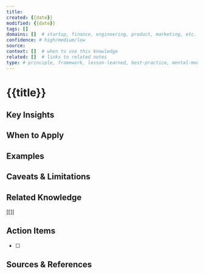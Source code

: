 ```yaml
---
title: 
created: {{date}}
modified: {{date}}
tags: []
domains: []  # startup, finance, engineering, product, marketing, etc.
confidence: # high/medium/low
source: 
context: []  # when to use this knowledge
related: []  # links to related notes
type: # principle, framework, lesson-learned, best-practice, mental-model
---
```


# {{title}}

## Key Insights
<!-- Core knowledge or principle to remember -->

## When to Apply
<!-- Specific situations or contexts where this knowledge is valuable -->

## Examples
<!-- Real-world applications or case studies -->

## Caveats & Limitations
<!-- When NOT to apply this, or important exceptions -->

## Related Knowledge
<!-- Links to related notes and concepts -->
[[]]

## Action Items
<!-- Specific actions to take based on this knowledge -->
- [ ] 

## Sources & References
<!-- Original sources, books, articles, people -->